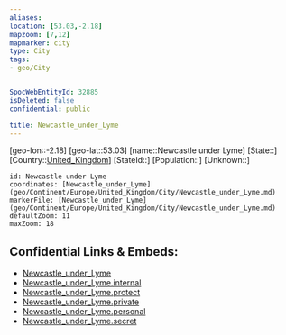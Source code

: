 ```yaml
---
aliases: 
location: [53.03,-2.18]
mapzoom: [7,12] 
mapmarker: city 
type: City
tags:
- geo/City


SpocWebEntityId: 32885
isDeleted: false
confidential: public

title: Newcastle_under_Lyme
---
```

[geo-lon::-2.18]
[geo-lat::53.03]
[name::Newcastle under Lyme]
[State::]
[Country::[United_Kingdom](geo/Continent/Europe/United_Kingdom.md)]
[StateId::]
[Population::]
[Unknown::]


```leaflet
id: Newcastle under Lyme
coordinates: [Newcastle_under_Lyme](geo/Continent/Europe/United_Kingdom/City/Newcastle_under_Lyme.md)
markerFile: [Newcastle_under_Lyme](geo/Continent/Europe/United_Kingdom/City/Newcastle_under_Lyme.md)
defaultZoom: 11 
maxZoom: 18
```


## Confidential Links & Embeds: 
- [Newcastle_under_Lyme](../../../../../../_public/geo/Continent/Europe/United_Kingdom/City/Newcastle_under_Lyme.md) 
- [Newcastle_under_Lyme.internal](../../../../../../_internal/geo/Continent/Europe/United_Kingdom/City/Newcastle_under_Lyme.internal.md) 
- [Newcastle_under_Lyme.protect](../../../../../../_protect/geo/Continent/Europe/United_Kingdom/City/Newcastle_under_Lyme.protect.md) 
- [Newcastle_under_Lyme.private](../../../../../../_private/geo/Continent/Europe/United_Kingdom/City/Newcastle_under_Lyme.private.md) 
- [Newcastle_under_Lyme.personal](../../../../../../_personal/geo/Continent/Europe/United_Kingdom/City/Newcastle_under_Lyme.personal.md) 
- [Newcastle_under_Lyme.secret](../../../../../../_secret/geo/Continent/Europe/United_Kingdom/City/Newcastle_under_Lyme.secret.md) 
